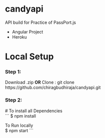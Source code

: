 # candyapi
API build for Practice of PassPort.js
<ul>
    <li>Angular Project</li>
    <li>Heroku</li>
</ul>
<h1>Local Setup</h1>
<h3>Step 1:</h3>
Download .zip
<b>OR</b>
Clone :
git clone https://github.com/chiragbudhiraja/candyapi.git

<h3>Step 2:</h3>
 # To install all Dependencies <br>
 ``` $ npm install

 To Run locally <br>
 $ npm start ```
